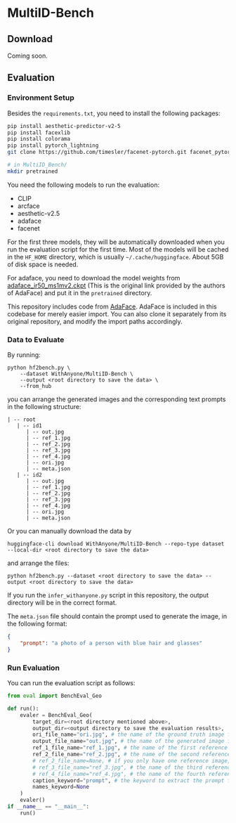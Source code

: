 # MultiID-Bench

## Download

Coming soon.

## Evaluation

### Environment Setup

Besides the `requirements.txt`, you need to install the following packages:

```bash
pip install aesthetic-predictor-v2-5 
pip install facexlib
pip install colorama
pip install pytorch_lightning
git clone https://github.com/timesler/facenet-pytorch.git facenet_pytorch

# in MultiID_Bench/
mkdir pretrained
```


You need the following models to run the evaluation:

- CLIP
- arcface
- aesthetic-v2.5
- adaface
- facenet

For the first three models, they will be automatically downloaded when you run the evaluation script for the first time. Most of the models will be cached in the `HF_HOME` directory, which is usually `~/.cache/huggingface`. About 5GB of disk space is needed.

For adaface, you need to download the model weights from [adaface_ir50_ms1mv2.ckpt](https://drive.google.com/file/d/1eUaSHG4pGlIZK7hBkqjyp2fc2epKoBvI/view?usp=sharing) (This is the original link provided by the authors of AdaFace) and put it in the `pretrained` directory.

This repository includes code from [AdaFace](https://github.com/mk-minchul/AdaFace?tab=readme-ov-file). AdaFace is included in this codebase for merely easier import. You can also clone it separately from its original repository, and modify the import paths accordingly.


### Data to Evaluate

By running:
```
python hf2bench.py \
    --dataset WithAnyone/MultiID-Bench \
    --output <root directory to save the data> \
    --from_hub
```
you can arrange the generated images and the corresponding text prompts in the following structure:
```
| -- root
   | -- id1
      | -- out.jpg
      | -- ref_1.jpg
      | -- ref_2.jpg
      | -- ref_3.jpg
      | -- ref_4.jpg
      | -- ori.jpg
      | -- meta.json
   | -- id2
      | -- out.jpg
      | -- ref_1.jpg
      | -- ref_2.jpg
      | -- ref_3.jpg
      | -- ref_4.jpg
      | -- ori.jpg
      | -- meta.json
``` 

Or you can manually download the data by
```
huggingface-cli download WithAnyone/MultiID-Bench --repo-type dataset --local-dir <root directory to save the data>
```
and arrange the files:
```
python hf2bench.py --dataset <root directory to save the data> --output <root directory to save the data>
```

If you run the `infer_withanyone.py` script in this repository, the output directory will be in the correct format.

The `meta.json` file should contain the prompt used to generate the image, in the following format:

```json
{
    "prompt": "a photo of a person with blue hair and glasses"
}
```

### Run Evaluation

You can run the evaluation script as follows:

```python
from eval import BenchEval_Geo

def run():
    evaler = BenchEval_Geo(
        target_dir=<root directory mentioned above>,
        output_dir=<output directory to save the evaluation results>,
        ori_file_name="ori.jpg", # the name of the ground truth image file
        output_file_name="out.jpg", # the name of the generated image file
        ref_1_file_name="ref_1.jpg", # the name of the first reference image file
        ref_2_file_name="ref_2.jpg", # the name of the second reference image file
        # ref_2_file_name=None, # if you only have one reference image, set ref_2_file_name to None
        # ref_3_file_name="ref_3.jpg", # the name of the third reference
        # ref_4_file_name="ref_4.jpg", # the name of the fourth reference,
        caption_keyword="prompt", # the keyword to extract the prompt from meta.json
        names_keyword=None
    )
    evaler()
if __name__ == "__main__":
    run()
```





